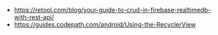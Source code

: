 * https://retool.com/blog/your-guide-to-crud-in-firebase-realtimedb-with-rest-api/
* https://guides.codepath.com/android/Using-the-RecyclerView
